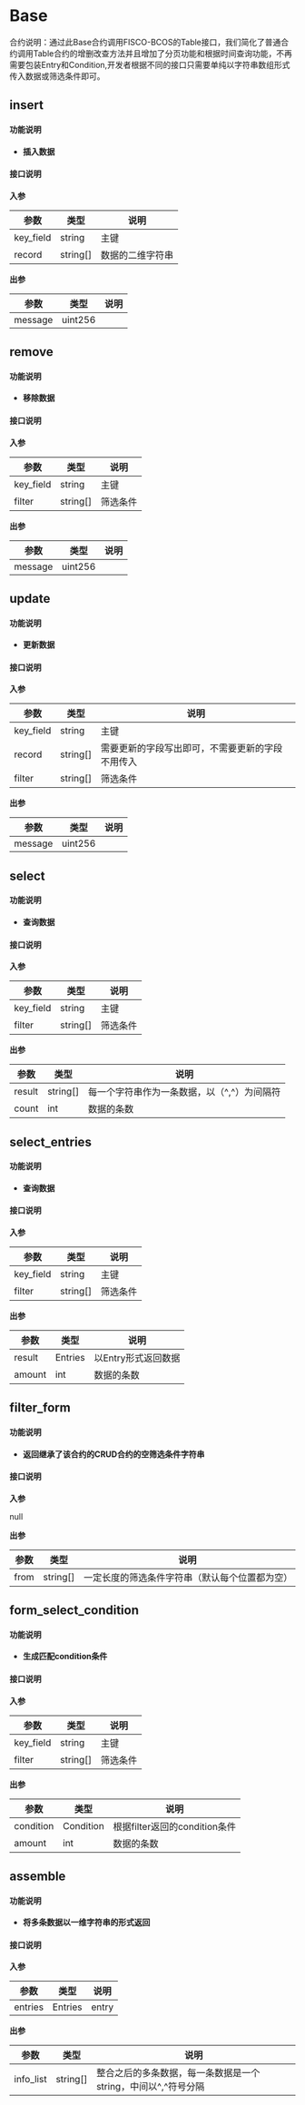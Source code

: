 # Base
合约说明：通过此Base合约调用FISCO-BCOS的Table接口，我们简化了普通合约调用Table合约的增删改查方法并且增加了分页功能和根据时间查询功能，不再需要包装Entry和Condition,开发者根据不同的接口只需要单纯以字符串数组形式传入数据或筛选条件即可。



## insert

#### 功能说明

* **插入数据**

#### 接口说明

**入参**

| 参数      | 类型     | 说明             |
| --------- | -------- | ---------------- |
| key_field | string   | 主键             |
| record    | string[] | 数据的二维字符串 |

**出参**

| 参数    | 类型    | 说明 |
| ------- | ------- | ---- |
| message | uint256 |      |



## remove

#### 功能说明

* **移除数据**

#### 接口说明

**入参**

| 参数      | 类型     | 说明     |
| --------- | -------- | -------- |
| key_field | string   | 主键     |
| filter    | string[] | 筛选条件 |

**出参**

| 参数    | 类型    | 说明 |
| ------- | ------- | ---- |
| message | uint256 |      |



## update

#### 功能说明

* **更新数据**

#### 接口说明

**入参**

| 参数      | 类型     | 说明                                             |
| --------- | -------- | ------------------------------------------------ |
| key_field | string   | 主键                                             |
| record    | string[] | 需要更新的字段写出即可，不需要更新的字段不用传入 |
| filter    | string[] | 筛选条件                                         |

**出参**

| 参数    | 类型    | 说明 |
| ------- | ------- | ---- |
| message | uint256 |      |



## select

#### 功能说明

* **查询数据**

#### 接口说明

**入参**

| 参数      | 类型     | 说明     |
| --------- | -------- | -------- |
| key_field | string   | 主键     |
| filter    | string[] | 筛选条件 |

**出参**

| 参数   | 类型     | 说明                                        |
| ------ | -------- | ------------------------------------------- |
| result | string[] | 每一个字符串作为一条数据，以（^,^）为间隔符 |
| count  | int      | 数据的条数                                  |



## select_entries

#### 功能说明

* **查询数据**

#### 接口说明

**入参**

| 参数      | 类型     | 说明     |
| --------- | -------- | -------- |
| key_field | string   | 主键     |
| filter    | string[] | 筛选条件 |

**出参**

| 参数   | 类型    | 说明                |
| ------ | ------- | ------------------- |
| result | Entries | 以Entry形式返回数据 |
| amount | int     | 数据的条数          |



## filter_form

#### 功能说明

* **返回继承了该合约的CRUD合约的空筛选条件字符串**

#### 接口说明

**入参**

null

**出参**

| 参数 | 类型     | 说明                                           |
| ---- | -------- | ---------------------------------------------- |
| from | string[] | 一定长度的筛选条件字符串（默认每个位置都为空） |



## form_select_condition

#### 功能说明

* **生成匹配condition条件**

#### 接口说明

**入参**

| 参数      | 类型     | 说明     |
| --------- | -------- | -------- |
| key_field | string   | 主键     |
| filter    | string[] | 筛选条件 |

**出参**

| 参数      | 类型       | 说明                          |
| --------- | ---------- | ----------------------------- |
| condition | Condition | 根据filter返回的condition条件 |
| amount    | int        | 数据的条数                    |



## assemble

#### 功能说明

* **将多条数据以一维字符串的形式返回**

#### 接口说明

**入参**

| 参数    | 类型    | 说明  |
| ------- | ------- | ----- |
| entries | Entries | entry |

**出参**

| 参数      | 类型     | 说明                                                         |
| --------- | -------- | ------------------------------------------------------------ |
| info_list | string[] | 整合之后的多条数据，每一条数据是一个string，中间以^,^符号分隔 |
